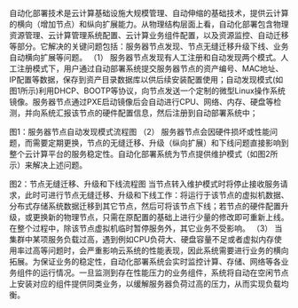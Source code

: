 自动化部署技术是云计算基础设施大规模管理、自动伸缩的基础技术，提供云计算的横向（增加节点）和纵向扩展能力。从物理结构层面上看，自动化部署包含物理资源管理、云计算管理系统配置、云计算业务组件配置，以及资源监控、自动迁移等部分。它解决的关键问题包括：服务器节点发现、节点无缝迁移升级下线、业务自动横向扩展等问题。
（1）	服务器节点发现有人工注册和自动发现两个模式。人工注册模式下，用户通过自动部署系统提交服务器节点的资产编号、MAC地址、IP配置等数据，保存到资产目录数据库以供后续安装配置使用；自动发现模式(如图1所示)利用DHCP、BOOTP等协议，向节点发送一个定制的微型Linux操作系统镜像。服务器节点通过PXE启动镜像后会自动进行CPU、网络、内存、硬盘等检测，并向系统汇报该节点的硬件配置信息，然后注册到自动部署系统中；

图1：服务器节点自动发现模式流程图
（2）	服务器节点会因硬件损坏或性能问题，而需要定期更换，节点的无缝迁移、升级（纵向扩展）和下线问题直接影响到整个云计算平台的服务稳定性。自动化部署系统为节点提供维护模式（如图2所示）来解决上述问题。

图2：节点无缝迁移、升级和下线流程图
当节点转入维护模式时将停止接收服务请求，此时可进行节点无缝迁移、升级和下线工作：将运行于该节点的虚拟机数据、分布式存储系统数据迁移到其它节点，然后可将该节点下线；若节点的硬件配置升级，或更换新的物理节点，只需在原配置的基础上进行少量的修改即可重新上线。在整个过程中，除该节点虚拟机临时暂停服务外，其它业务不受影响。
（3）	当集群中某项服务负载过高，遇到例如CPU负荷大、硬盘容量不足或者虚拟内存使用率过高等问题时，会严重影响云系统的性能表现，因此系统需要进行业务的横向拓展。为保证业务的稳定性，自动化部署系统会实时监控计算、存储、网络等各业务组件的运行情况。一旦监测到存在性能压力的业务组件，系统将自动在空闲节点上安装对应的组件提供同类业务，以缓解服务器负荷过高的压力，从而实现负载均衡。
